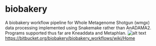 # biobakery
A biobakery workflow pipeline for Whole Metagenome Shotgun (wmgx) data processing implemented using Snakemake rather than AnADAMA2. Programs supported thus far are Kneaddata and Metaphlan. 
![alt text](https://bitbucket.org/repo/5pd5AR/images/2528193080-wms_workflow.jpg)
https://bitbucket.org/biobakery/biobakery_workflows/wiki/Home
